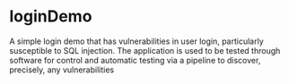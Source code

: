 # loginDemo
A simple login demo that has vulnerabilities in user login, particularly susceptible to SQL injection. 
The application is used to be tested through software for control and automatic testing via a pipeline to discover, precisely, any vulnerabilities

